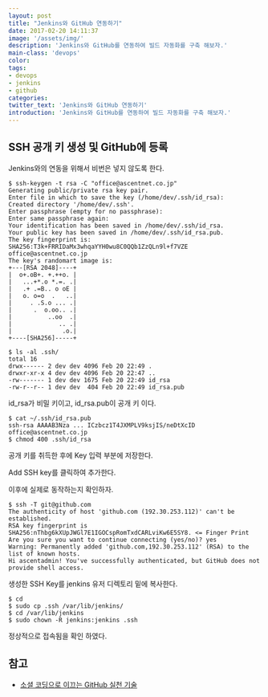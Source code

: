 ```yaml
---
layout: post
title: "Jenkins와 GitHub 연동하기"
date: 2017-02-20 14:11:37
image: '/assets/img/'
description: 'Jenkins와 GitHub를 연동하여 빌드 자동화를 구축 해보자.'
main-class: 'devops'
color:
tags:
- devops
- jenkins
- github
categories:
twitter_text: 'Jenkins와 GitHub 연동하기'
introduction: 'Jenkins와 GitHub를 연동하여 빌드 자동화를 구축 해보자.'
---
```


## SSH 공개 키 생성 및 GitHub에 등록
Jenkins와의 연동을 위해서 비번은 넣지 않도록 한다.

```
$ ssh-keygen -t rsa -C "office@ascentnet.co.jp"
Generating public/private rsa key pair.
Enter file in which to save the key (/home/dev/.ssh/id_rsa): 
Created directory '/home/dev/.ssh'.
Enter passphrase (empty for no passphrase): 
Enter same passphrase again: 
Your identification has been saved in /home/dev/.ssh/id_rsa.
Your public key has been saved in /home/dev/.ssh/id_rsa.pub.
The key fingerprint is:
SHA256:T3k+FRRIDaMx3whqaYYH0wu8C0QQb1ZzQLn9l+f7VZE office@ascentnet.co.jp
The key's randomart image is:
+---[RSA 2048]----+
|  o+.oB+. +.++o. |
|   ...+*.o *.=. .|
|   .+ .=B.. o oE |
|   o. o=o  .   ..|
|     . .S.o ... .|
|      .  o.oo.. .|
|          ..oo  .|
|             .. .|
|              .o.|
+----[SHA256]-----+

$ ls -al .ssh/
total 16
drwx------ 2 dev dev 4096 Feb 20 22:49 .
drwxr-xr-x 4 dev dev 4096 Feb 20 22:47 ..
-rw------- 1 dev dev 1675 Feb 20 22:49 id_rsa
-rw-r--r-- 1 dev dev  404 Feb 20 22:49 id_rsa.pub
```


id_rsa가 비밀 키이고, id_rsa.pub이 공개 키 이다.


```
$ cat ~/.ssh/id_rsa.pub 
ssh-rsa AAAAB3Nza ... ICzbcz1T4JXMPLV9ksjIS/neDtXcID office@ascentnet.co.jp
$ chmod 400 .ssh/id_rsa
```

공개 키를 취득한 후에 Key 입력 부분에 저장한다.

Add SSH key를 클릭하여 추가한다.

이후에 실제로 동작하는지 확인하자.

```
$ ssh -T git@github.com
The authenticity of host 'github.com (192.30.253.112)' can't be established.
RSA key fingerprint is SHA256:nThbg6kXUpJWGl7E1IGOCspRomTxdCARLviKw6E5SY8. <= Finger Print
Are you sure you want to continue connecting (yes/no)? yes
Warning: Permanently added 'github.com,192.30.253.112' (RSA) to the list of known hosts.
Hi ascentadmin! You've successfully authenticated, but GitHub does not provide shell access.
```

생성한 SSH Key를 jenkins 유저 디렉토리 밑에 복사한다.
```
$ cd
$ sudo cp .ssh /var/lib/jenkins/
$ cd /var/lib/jenkins
$ sudo chown -R jenkins:jenkins .ssh
```

정상적으로 접속됨을 확인 하였다.


## 참고
- [소셜 코딩으로 이끄는 GitHub 실천 기술](http://jpub.tistory.com/467)